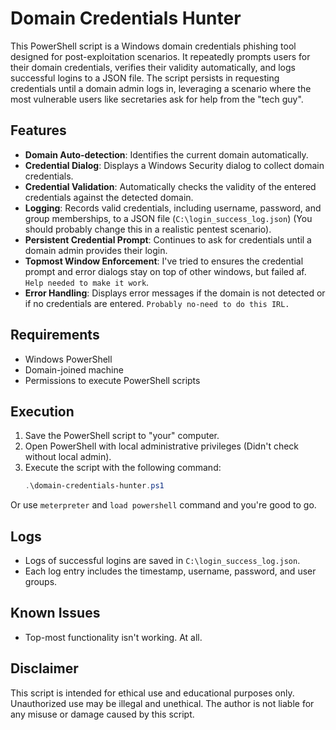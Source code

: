 # Domain Credentials Hunter

This PowerShell script is a Windows domain credentials phishing tool designed for post-exploitation scenarios. It repeatedly prompts users for their domain credentials, verifies their validity automatically, and logs successful logins to a JSON file. The script persists in requesting credentials until a domain admin logs in, leveraging a scenario where the most vulnerable users like secretaries ask for help from the "tech guy".

## Features

- **Domain Auto-detection**: Identifies the current domain automatically.
- **Credential Dialog**: Displays a Windows Security dialog to collect domain credentials.
- **Credential Validation**: Automatically checks the validity of the entered credentials against the detected domain.
- **Logging**: Records valid credentials, including username, password, and group memberships, to a JSON file (`C:\login_success_log.json`) (You should probably change this in a realistic pentest scenario).
- **Persistent Credential Prompt**: Continues to ask for credentials until a domain admin provides their login.
- **Topmost Window Enforcement**: I've tried to ensures the credential prompt and error dialogs stay on top of other windows, but failed af. `Help needed to make it work`.
- **Error Handling**: Displays error messages if the domain is not detected or if no credentials are entered. `Probably no-need to do this IRL.`

## Requirements

- Windows PowerShell
- Domain-joined machine
- Permissions to execute PowerShell scripts

## Execution

1. Save the PowerShell script to "your" computer.
2. Open PowerShell with local administrative privileges (Didn't check without local admin).
3. Execute the script with the following command:
    ```powershell
    .\domain-credentials-hunter.ps1
    ```
Or use `meterpreter` and `load powershell` command and you're good to go.

## Logs

- Logs of successful logins are saved in `C:\login_success_log.json`.
- Each log entry includes the timestamp, username, password, and user groups.

## Known Issues

- Top-most functionality isn't working. At all.

## Disclaimer

This script is intended for ethical use and educational purposes only. Unauthorized use may be illegal and unethical. The author is not liable for any misuse or damage caused by this script.
